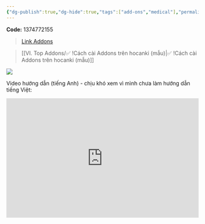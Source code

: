 ```yaml
---
{"dg-publish":true,"dg-hide":true,"tags":["add-ons","medical"],"permalink":"/vi-top-addons/image-occlusion-enhanced/","hide":true,"dgPassFrontmatter":true}
---
```



**Code:** 1374772155

> [Link Addons](https://ankiweb.net/shared/info/1374772155)

> [[VI. Top Addons/✅ !Cách cài Addons trên hocanki (mẫu)\|✅ !Cách cài Addons trên hocanki (mẫu)]]

![](https://i.imgur.com/XSddqlF.png)

Video hướng dẫn (tiếng Anh) - chịu khó xem vì mình chưa làm hướng dẫn tiếng Việt:

<div style="position: relative; padding-bottom: 56.25%; padding-top: 30px; height: 0; overflow: hidden;">
  <iframe style="position: absolute; top: 0; left: 0; width: 100%; height: 100%;" src="https://www.youtube.com/embed/hyU2W7VgBmw" title="Anki: Image Occlusion Enhanced Add-on" frameborder="0" allow="accelerometer; autoplay; clipboard-write; encrypted-media; gyroscope; picture-in-picture; web-share" allowfullscreen></iframe>
</div>